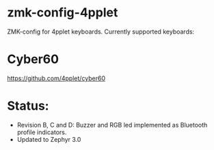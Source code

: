 # zmk-config-4pplet

ZMK-config for 4pplet keyboards. Currently supported keyboards:

# Cyber60
https://github.com/4pplet/cyber60

# Status:
- Revision B, C and D: Buzzer and RGB led implemented as Bluetooth profile indicators.
- Updated to Zephyr 3.0
